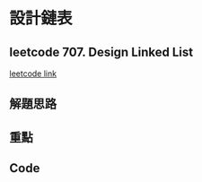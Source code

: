 # 設計鏈表

## leetcode 707. Design Linked List

[leetcode link](https://leetcode.com/problems/design-linked-list/)

## 解題思路

## 重點

## Code

```typescript

```
